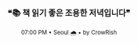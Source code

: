 <div align="center">

<br>

<h3>❝📚 책 읽기 좋은 조용한 저녁입니다❞</h3>

<sub>07:00 PM • Seoul 🌧️ • by CrowRish</sub>

<br>

</div>